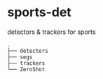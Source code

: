 # sports-det
detectors &amp; trackers for sports

```
.
├── detectors
├── segs
├── trackers
└── ZeroShot
```
